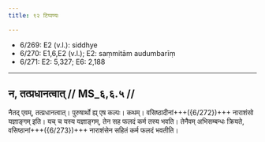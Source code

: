 ```yaml
---
title: ९२ टिप्पण्यः

---
```

- 6/269: E2 (v.l.): siddhye
- 6/270: E1,6,E2 (v.l.); E2: saṃmitām audumbarīṃ
- 6/271: E2: 5,327; E6: 2,188

____________________________________________


## न, तत्प्रधानत्वात् // MS_६,६.५ //

नैतद् एवम्, तत्प्रधानत्वात्। पुरुषार्थो ह्य् एष कल्पः। कथम्। वसिष्ठादीनां+++({6/272})+++ नाराशंसो यज्ञाङ्गम् इति। यच् च यस्य यज्ञाङ्गम्, तेन सह फलदं कर्म तस्य भवति। तेनैवम् अभिसम्बन्धः क्रियते, वसिष्ठानां+++({6/273})+++ नाराशंसेन सहितं कर्म फलदं भवतीति।